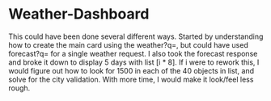 # Weather-Dashboard

This could have been done several different ways. Started by understanding how to create the main card using the weather?q=, but could have used forecast?q= for a single weather request. I also took the forecast response and broke it down to display 5 days with list [i * 8]. If i were to rework this, I would figure out how to look for 1500 in each of the 40 objects in list, and solve for the city validation. With more time, I would make it look/feel less rough.  
